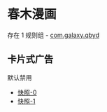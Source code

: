 # 春木漫画

存在 1 规则组 - [com.galaxy.qbyd](/src/apps/com.galaxy.qbyd.ts)

## 卡片式广告

默认禁用

- [快照-0](https://i.gkd.li/import/13691104)
- [快照-1](https://i.gkd.li/import/13691103)
